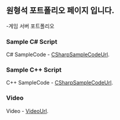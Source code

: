 ## 원형석 포트폴리오 페이지 입니다.

-게임 서버 포트폴리오

### Sample C# Script
C# SampleCode - [CSharpSampleCodeUrl](https://github.com/WonHyeongSeok/CSharp/tree/master/CShapSampleCode).

### Sample C++ Script
C++ SampleCode - [CSharpSampleCodeUrl](https://github.com/WonHyeongSeok/CSharp/tree/master/CShapSampleCode).

### Video
Video - [VideoUrl](https://youtu.be/q2wwcHjqtTQ).

